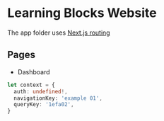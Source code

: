 # Learning Blocks Website

The app folder uses [Next.js routing](https://nextjs.org/docs/app/building-your-application/routing)

## Pages

- Dashboard

```ts
let context = {
  auth: undefined!,
  navigationKey: 'example 01',
  queryKey: '1efa02',
}
```